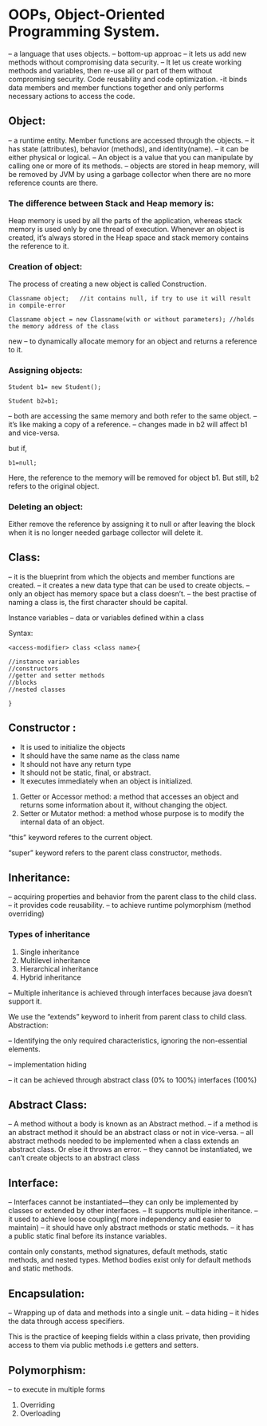 # OOPs, Object-Oriented Programming System.

– a language that uses objects.
– bottom-up approac
– it lets us add new methods without compromising data security.
– It let us create working methods and variables, then re-use all or part of them without compromising security. Code reusability and code optimization.
-it binds data members and member functions together and only performs necessary actions to access the code.

## Object:
– a runtime entity. Member functions are accessed through the objects.
– it has state (attributes), behavior (methods), and identity(name).
– it can be either physical or logical.
– An object is a value that you can manipulate by calling one or more of its methods.
– objects are stored in heap memory, will be removed by JVM by using a garbage collector when there are no more reference counts are there.

### The difference between Stack and Heap memory is:

Heap memory is used by all the parts of the application, whereas stack memory is used only by one thread of execution. Whenever an object is created, it’s always stored in the Heap space and stack memory contains the reference to it.

### Creation of object:

The process of creating a new object is called Construction.

```
Classname object;   //it contains null, if try to use it will result in compile-error

Classname object = new Classname(with or without parameters); //holds the memory address of the class
```

new –  to dynamically allocate memory for an object and returns a reference to it.

### Assigning objects:
```
Student b1= new Student();

Student b2=b1;
```

– both are accessing the same memory and both refer to the same object.
– it’s like making a copy of a reference.
– changes made in b2 will affect b1 and vice-versa.

but if,
```
b1=null;
```

Here, the reference to the memory will be removed for object b1. But still, b2 refers to the original object.

### Deleting an object:

Either remove the reference by assigning it to null or after leaving the block when it is no longer needed garbage collector will delete it.


## Class:

– it is the blueprint from which the objects and member functions are created.
– it creates a new data type that can be used to create objects.
– only an object has memory space but a class doesn’t.
– the best practise of naming a class is, the first character should be capital.

Instance variables – data or variables defined within a class

Syntax:
```
<access-modifier> class <class name>{

//instance variables
//constructors
//getter and setter methods
//blocks
//nested classes

}
```

## Constructor :

- It is used to initialize the objects
- It should have the same name as the class name
- It should not have any return type
- It should not be static, final, or abstract.
- It executes immediately when an object is initialized.


1. Getter or Accessor method: a method that accesses an object and returns some information about it, without changing the object.
2. Setter or Mutator method: a method whose purpose is to modify the internal data of an object.

“this” keyword referes to the current object.

“super” keyword refers to the parent class constructor, methods.


## Inheritance:

– acquiring properties and behavior from the parent class to the child class.
– it provides code reusability.
– to achieve runtime polymorphism (method overriding)


### Types of inheritance
1. Single inheritance
2. Multilevel inheritance
3. Hierarchical inheritance
4. Hybrid inheritance

– Multiple inheritance is achieved through interfaces because java doesn’t support it.

We use the “extends” keyword to inherit from parent class to child class.
Abstraction:

– Identifying the only required characteristics, ignoring the non-essential elements.

– implementation hiding

– it can be achieved through
  abstract class (0% to 100%)
  interfaces (100%)


## Abstract Class:

– A method without a body is known as an Abstract method.
– if a method is an abstract method it should be an abstract class or not in vice-versa.
– all abstract methods needed to be implemented when a class extends an abstract class. Or else it throws an error.
– they cannot be instantiated, we can’t create objects to an abstract class

## Interface:

– Interfaces cannot be instantiated—they can only be implemented by classes or extended by other interfaces.
– It supports multiple inheritance.
– it used to achieve loose coupling( more independency and easier to maintain)
– it should have only abstract methods or static methods.
– it has a public static final before its instance variables.

contain only constants, method signatures, default methods, static methods, and nested types. Method bodies exist only for default methods and static methods.

## Encapsulation:

– Wrapping up of data and methods into a single unit.
– data hiding
– it hides the data through access specifiers.

This is the practice of keeping fields within a class private, then providing access to them via public methods i.e getters and setters.

## Polymorphism:

– to execute in multiple forms

1. Overriding
2. Overloading
